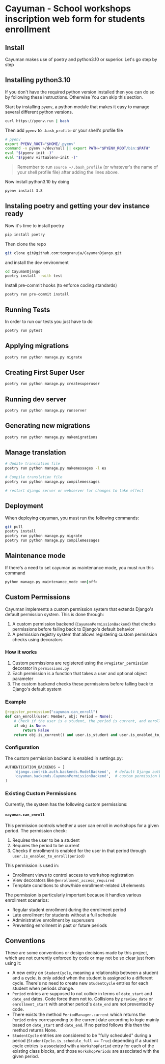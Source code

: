 # Cayuman - School workshops inscription web form for students enrollment

## Install

Cayuman makes use of poetry and python3.10 or superior. Let's go step by step

## Installing python3.10

If you don't have the required python version installed then you can do so by following these instructions. Otherwise You can skip this section.

Start by installing `pyenv`, a python module that makes it easy to manage several different python versions.

```bash
curl https://pyenv.run | bash
```

Then add `pyenv` to `.bash_profile` or your shell's profile file

```bash
# pyenv
export PYENV_ROOT="$HOME/.pyenv"
command -v pyenv >/dev/null || export PATH="$PYENV_ROOT/bin:$PATH"
eval "$(pyenv init -)"
eval "$(pyenv virtualenv-init -)"
```

> Remember to run `source ~/.bash_profile` (or whatever's the name of your shell profile file) after adding the lines above.

Now install python3.10 by doing

```bash
pyenv install 3.8
```

## Instaling poetry and getting your dev instance ready

Now it's time to install poetry

```bash
pip install poetry
```

Then clone the repo

```bash
git clone git@github.com:tomgranuja/CayumanDjango.git
```

and install the dev environment

```bash
cd CayumanDjango
poetry install --with test
```

Install pre-commit hooks (to enforce coding standards)

```bash
poetry run pre-commit install
```

## Running Tests

In order to run our tests you just have to do

```bash
poetry run pytest
```

## Applying migrations

```bash
poetry run python manage.py migrate
```

## Creating First Super User

```bash
poetry run python manage.py createsuperuser
```

## Running dev server

```bash
poetry run python manage.py runserver
```

## Generating new migrations

```bash
poetry run python manage.py makemigrations
```

## Manage translation

```bash
# Update translation file
poetry run python manage.py makemessages -l es

# Compile translation file
poetry run python manage.py compilemessages

# restart django server or webserver for changes to take effect
```

## Deployment

When deploying cayuman, you must run the following commands:

```bash
git pull
poetry install
poetry run python manage.py migrate
poetry run python manage.py compilemessages
```

## Maintenance mode

If there's a need to set cayuman as maintenance mode, you must run this command

```bash
python manage.py maintenance_mode <on|off>
```

## Custom Permissions

Cayuman implements a custom permission system that extends Django's default permission system. This is done through:

1. A custom permission backend (`CayumanPermissionBackend`) that checks permissions before falling back to Django's default behavior
2. A permission registry system that allows registering custom permission checks using decorators

### How it works

1. Custom permissions are registered using the `@register_permission` decorator in `permissions.py`
2. Each permission is a function that takes a user and optional object parameter
3. The custom backend checks these permissions before falling back to Django's default system

### Example

```python
@register_permission("cayuman.can_enroll")
def can_enroll(user: Member, obj: Period = None):
    # Check if the user is a student, the period is current, and enrollment is enabled
    if obj is None:
        return False
    return obj.is_current() and user.is_student and user.is_enabled_to_enroll(obj)
```

### Configuration

The custom permission backend is enabled in settings.py:

```python
AUTHENTICATION_BACKENDS = [
    'django.contrib.auth.backends.ModelBackend',  # default Django auth backend
    'cayuman.backends.CayumanPermissionBackend',  # custom permission backend
]
```

### Existing Custom Permissions

Currently, the system has the following custom permissions:

#### `cayuman.can_enroll`

This permission controls whether a user can enroll in workshops for a given period. The permission check:

1. Requires the user to be a student
2. Requires the period to be current
3. Checks if enrollment is enabled for the user in that period through `user.is_enabled_to_enroll(period)`

This permission is used in:

- Enrollment views to control access to workshop registration
- View decorators like `@enrollment_access_required`
- Template conditions to show/hide enrollment-related UI elements

The permission is particularly important because it handles various enrollment scenarios:

- Regular student enrollment during the enrollment period
- Late enrollment for students without a full schedule
- Administrative enrollment by superusers
- Preventing enrollment in past or future periods

## Conventions

These are some conventions or design decisions made by this project, which are not currently enforced by code or may not be so clear just from using it:

* A new entry on `StudentCycle`, meaning a relationship between a student and a cycle, is only added when the student is assigned to a different cycle. There's no need to create new `StudentCycle` entries for each student when periods change.
* `Period` entries are supposed to not collide in terms of `date_start` and `date_end` dates. Code force them not to. Collisions by `preview_date` or `enrollment_start` with another period's `date_end` are not prevented by code.
* There exists the method `PeriodManager.current` which returns the `Period` entry corresponding to the current date according to logic mainly based on `date_start` and `date_end`. If no period follows this then the method returns None.
* `StudentCycle` entries are considered to be "fully scheduled" during a period (`StudentCycle.is_schedule_full == True`) depending if a student cycle entries is associated with a `WorkshopPeriod` entry for each of the existing class blocks, and those `WorkshopPeriods` are associated with the given period.
